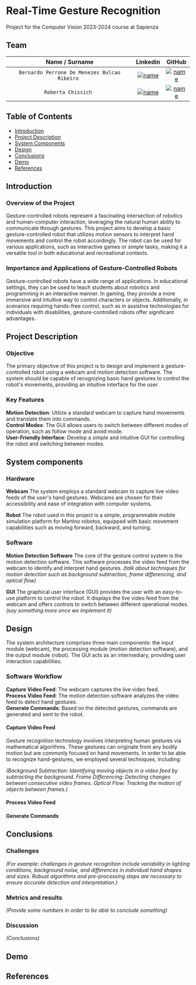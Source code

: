 # Real-Time Gesture Recognition
 Project for the Computer Vision 2023-2024 course at Sapienza

## Team

| **Name / Surname** | **Linkedin** | **GitHub** |
| :---: | :---: | :---: |
| `Bernardo Perrone De Menezes Bulcao Ribeiro ` | [![name](https://github.com/b-rbmp/NexxGate/blob/main/docs/logos/linkedin.png)](https://www.linkedin.com/in/b-rbmp/) | [![name](https://github.com/b-rbmp/NexxGate/blob/main/docs/logos/github.png)](https://github.com/b-rbmp) |
| `Roberta Chissich ` | [![name](https://github.com/b-rbmp/NexxGate/blob/main/docs/logos/linkedin.png)](https://www.linkedin.com/in/roberta-chissich/) | [![name](https://github.com/b-rbmp/NexxGate/blob/main/docs/logos/github.png)](https://github.com/RobCTs) |


## Table of Contents
+ [Introduction](#intro)
+ [Project Description](#project)
+ [System Components](#architecture)
+ [Design](#design)
+ [Conclusions](#conclusion)
+ [Demo](#demo)
+ [References](#references)


## Introduction <a name = "intro"></a>

### Overview of the Project
Gesture-controlled robots represent a fascinating intersection of robotics and human-computer interaction, leveraging the natural human ability to communicate through gestures. This project aims to develop a basic gesture-controlled robot that utilizes motion sensors to interpret hand movements and control the robot accordingly. The robot can be used for various applications, such as interactive games or simple tasks, making it a versatile tool in both educational and recreational contexts.

### Importance and Applications of Gesture-Controlled Robots
Gesture-controlled robots have a wide range of applications. In educational settings, they can be used to teach students about robotics and programming in an interactive manner. In gaming, they provide a more immersive and intuitive way to control characters or objects. Additionally, in scenarios requiring hands-free control, such as in assistive technologies for individuals with disabilities, gesture-controlled robots offer significant advantages.

## Project Description <a name = "project"></a>

### Objective
The primary objective of this project is to design and implement a gesture-controlled robot using a webcam and motion detection software. The system should be capable of recognizing basic hand gestures to control the robot's movements, providing an intuitive interface for the user.

### Key Features
**Motion Detection**: Utilize a standard webcam to capture hand movements and translate them into commands.  
**Control Modes**: The GUI allows users to switch between different modes of operation, such as follow mode and avoid mode.  
**User-Friendly Interface**: Develop a simple and intuitive GUI for controlling the robot and switching between modes.  

## System components <a name = "architecture"></a>

### Hardware
**Webcam**
The system employs a standard webcam to capture live video feeds of the user's hand gestures. Webcams are chosen for their accessibility and ease of integration with computer systems.

**Robot**
The robot used in this project is a simple, programmable mobile simulation platform for Martino robotos, equipped with basic movement capabilities such as moving forward, backward, and turning.

### Software
**Motion Detection Software**
The core of the gesture control system is the motion detection software. This software processes the video feed from the webcam to identify and interpret hand gestures. _(talk about techniques for motion detection such as background subtraction, frame differencing, and optical flow)_

**GUI**
The graphical user interface (GUI) provides the user with an easy-to-use platform to control the robot. It displays the live video feed from the webcam and offers controls to switch between different operational modes._(say something more once we implement it)_

## Design <a name = "design"></a>
The system architecture comprises three main components: the input module (webcam), the processing module (motion detection software), and the output module (robot). The GUI acts as an intermediary, providing user interaction capabilities.

### Software Workflow
**Capture Video Feed**: The webcam captures the live video feed.  
**Process Video Feed**: The motion detection software analyzes the video feed to detect hand gestures.  
**Generate Commands**: Based on the detected gestures, commands are generated and sent to the robot.  

#### Capture Video Feed
Gesture recognition technology involves interpreting human gestures via mathematical algorithms. These gestures can originate from any bodily motion but are commonly focused on hand movements.
In order to be able to recognize hand-gestures, we employed several techniques, including:

_(Background Subtraction: Identifying moving objects in a video feed by subtracting the background.
Frame Differencing: Detecting changes between consecutive video frames.
Optical Flow: Tracking the motion of objects between frames.)_

#### Process Video Feed

#### Generate Commands


## Conclusions <a name = "conclusion"></a>
### Challenges
_(For example: challenges in gesture recognition include variability in lighting conditions, background noise, and differences in individual hand shapes and sizes. Robust algorithms and pre-processing steps are necessary to ensure accurate detection and interpretation.)_  

### Metrics and results
_(Provide some numbers in order to be able to conclude something)_

### Discussion
_(Conclusions)_

## Demo <a name = "demo"></a>
## References <a name = "references"></a>
